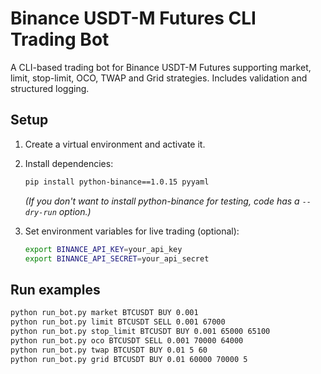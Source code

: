 # Binance USDT-M Futures CLI Trading Bot

A CLI-based trading bot for Binance USDT-M Futures supporting market, limit, stop-limit, OCO, TWAP and Grid strategies. Includes validation and structured logging.

## Setup
1. Create a virtual environment and activate it.
2. Install dependencies:
   ```bash
   pip install python-binance==1.0.15 pyyaml
   ```
   *(If you don't want to install python-binance for testing, code has a `--dry-run` option.)*

3. Set environment variables for live trading (optional):
   ```bash
   export BINANCE_API_KEY=your_api_key
   export BINANCE_API_SECRET=your_api_secret
   ```

## Run examples
```bash
python run_bot.py market BTCUSDT BUY 0.001
python run_bot.py limit BTCUSDT SELL 0.001 67000
python run_bot.py stop_limit BTCUSDT BUY 0.001 65000 65100
python run_bot.py oco BTCUSDT SELL 0.001 70000 64000
python run_bot.py twap BTCUSDT BUY 0.01 5 60
python run_bot.py grid BTCUSDT BUY 0.01 60000 70000 5
```

